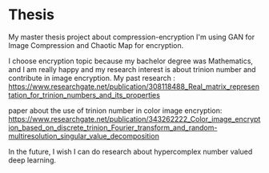 # Thesis

My master thesis project about compression-encryption
I'm using GAN for Image Compression and Chaotic Map for encryption.

I choose encryption topic because my bachelor degree was Mathematics, and I am really happy and my research interest is about trinion number and contribute in image encryption.
My past research : https://www.researchgate.net/publication/308118488_Real_matrix_representation_for_trinion_numbers_and_its_properties

paper about the use of trinion number in color image encryption:
https://www.researchgate.net/publication/343262222_Color_image_encryption_based_on_discrete_trinion_Fourier_transform_and_random-multiresolution_singular_value_decomposition

In the future, I wish I can do research about hypercomplex number valued deep learning. 
